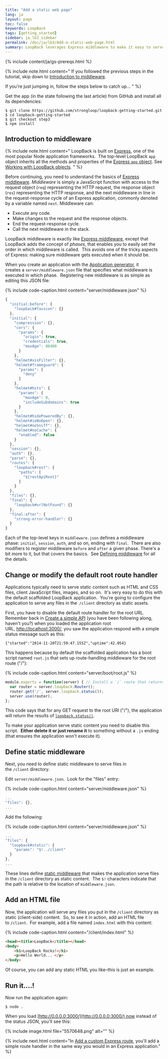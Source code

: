 ```yaml
---
title: "Add a static web page"
lang: ja
layout: page
toc: false
keywords: LoopBack
tags: [getting_started]
sidebar: ja_lb3_sidebar
permalink: /doc/ja/lb3/Add-a-static-web-page.html
summary: LoopBack leverages Express middleware to make it easy to serve up static content such as web pages.
---
```


{% include content/ja/gs-prereqs.html %}

{% include note.html content="
If you followed the previous steps in the tutorial, skip down to [Introduction to middleware](#introduction-to-middleware).

If you're just jumping in, follow the steps below to catch up...
" %}

Get the app (in the state following the last article) from GitHub and install all its dependencies:

```
$ git clone https://github.com/strongloop/loopback-getting-started.git
$ cd loopback-getting-started
$ git checkout step3
$ npm install
```

## Introduction to middleware

{% include note.html content="
LoopBack is built on [Express](http://expressjs.com/), one of the most popular Node application frameworks.  The top-level LoopBack `app` object inherits all the methods and properties of the
[Express `app` object](http://expressjs.com/en/4x/api.html#app). See [Working with LoopBack objects](Working-with-LoopBack-objects).
" %}

Before continuing, you need to understand the basics of [Express middleware](http://expressjs.com/guide/using-middleware.html).
_Middleware_ is simply a JavaScript function with access to the request object (`req`) representing the HTTP request, the response object (`res`) representing the HTTP response, and the next middleware in line in the request-response cycle of an Express application, commonly denoted by a variable named `next`. Middleware can:

*   Execute any code.
*   Make changes to the request and the response objects.
*   End the request-response cycle.
*   Call the next middleware in the stack.

LoopBack middleware is exactly like [Express middleware](http://expressjs.com/guide/using-middleware.html), except that LoopBack adds the concept of _phases_, that enables you to easily set the order in which middleware is called.  This avoids one of the tricky aspects of Express: making sure middleware gets executed when it should be. 

When you create an application with the [Application generator](Application-generator), it creates a `server/middleware.json` file that specifies what middleware is executed in which phase.  Registering new middleware is as simple as editing this JSON file:

{% include code-caption.html content="server/middleware.json" %}
```js
{
  "initial:before": {
    "loopback#favicon": {}
  },
  "initial": {
    "compression": {},
    "cors": {
      "params": {
        "origin": true,
        "credentials": true,
        "maxAge": 86400
      }
    },
    "helmet#xssFilter": {},
    "helmet#frameguard": {
      "params": [
        "deny"
      ]
    },
    "helmet#hsts": {
      "params": {
        "maxAge": 0,
        "includeSubdomains": true
      }
    },
    "helmet#hidePoweredBy": {},
    "helmet#ieNoOpen": {},
    "helmet#noSniff": {},
    "helmet#noCache": {
      "enabled": false
    }
  },
  "session": {},
  "auth": {},
  "parse": {},
  "routes": {
    "loopback#rest": {
      "paths": [
        "${restApiRoot}"
      ]
    }
  },
  "files": {},
  "final": {
    "loopback#urlNotFound": {}
  },
  "final:after": {
    "strong-error-handler": {}
  }
}
```

Each of the top-level keys in `middleware.json` defines a middleware phase: `initial`, `session`, `auth`, and so on, ending with `final`.  There are also modifiers to register middleware `before` and `after` a given phase. There's a bit more to it, but that covers the basics.  See [Defining middleware](Defining-middleware) for all the details.

## Change or modify the default root route handler

Applications typically need to serve static content such as HTML and CSS files, client JavaScript files, images, and so on.  It's very easy to do this with the default scaffolded LoopBack application.  You're going to configure the application to serve any files in the` /client` directory as static assets.

First, you have to disable the default route handler for the root URL.   Remember back in [Create a simple API](Create-a-simple-API.html) (you have been following along, haven't you?) when you loaded the application root URL, [http://localhost:3000/](http://localhost:3000/), you saw the application respond with a simple status message such as this:

`{"started":"2014-11-20T21:59:47.155Z","uptime":42.054}`

This happens because by default the scaffolded application has a boot script named `root.js` that sets up route-handling middleware for the root route ("/"):

{% include code-caption.html content="server/boot/root.js" %}
```javascript
module.exports = function(server) { // Install a `/` route that returns server status
  var router = server.loopback.Router();
  router.get('/', server.loopback.status());
  server.use(router);
};
```

This code says that for any GET request to the root URI ("/"), the application will return the results of [`loopback.status()`](http://apidocs.loopback.io/loopback/#loopbackstatus).

To make your application serve static content you need to disable this script.  **Either delete it or just rename it** to something without a `.js` ending (that ensures the application won't execute it).

## Define static middleware

Next, you need to define static middleware to serve files in the `/client` directory.   

Edit `server/middleware.json`.  Look for the "files" entry:

{% include code-caption.html content="server/middleware.json" %}
```javascript
...
"files": {},
...
```

Add the following:

{% include code-caption.html content="server/middleware.json" %}
```javascript
...
"files": {
  "loopback#static": {
    "params": "$!../client" 
  }
},
...
```

These lines define [static middleware](Defining-middleware.html#static-middleware) that makes the application serve files in the `/client` directory as static content.  The `$!` characters indicate that the path is relative to the location of `middleware.json`.

## Add an HTML file

Now, the application will serve any files you put in the `/client` directory as static (client-side) content.  So, to see it in action, add an HTML file to `/client`.  For example, add a file named `index.html` with this content:

{% include code-caption.html content="/client/index.html" %}
```html
<head><title>LoopBack</title></head>
<body>
    <h1>LoopBack Rocks!</h1>
    <p>Hello World... </p>
</body>
```

Of course, you can add any static HTML you like–this is just an example.

## Run it....!

Now run the application again:

`$ node .`

When you load [http://0.0.0.0:3000/](http://0.0.0.0:3000/) now instead of the status JSON, you'll see this:

{% include image.html file="5570648.png" alt="" %}

{% include next.html content="In [Add a custom Express route](Add-a-custom-Express-route.html), you'll add a simple route handler in the same way you would in an Express application."
%}
